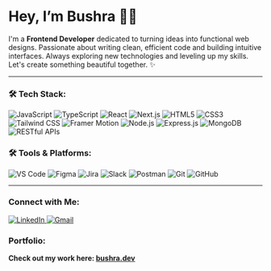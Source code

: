 # Hey, I’m Bushra 👩‍💻

I'm a **Frontend Developer** dedicated to turning ideas into functional web designs. Passionate about writing clean, efficient code and building intuitive interfaces. Always exploring new technologies and leveling up my skills. Let's create something beautiful together. ✨

---

### 🛠️ Tech Stack:
<div>
  <img src="https://img.shields.io/badge/JavaScript-F7DF1E?style=flat-square&logo=javascript&logoColor=black" alt="JavaScript" />
  <img src="https://img.shields.io/badge/TypeScript-3178C6?style=flat-square&logo=typescript&logoColor=white" alt="TypeScript" />
  <img src="https://img.shields.io/badge/React-61DAFB?style=flat-square&logo=react&logoColor=black" alt="React" />
  <img src="https://img.shields.io/badge/Next.js-000000?style=flat-square&logo=next.js&logoColor=white" alt="Next.js" />
  <img src="https://img.shields.io/badge/HTML5-E34F26?style=flat-square&logo=html5&logoColor=white" alt="HTML5" />
  <img src="https://img.shields.io/badge/CSS3-1572B6?style=flat-square&logo=css3&logoColor=white" alt="CSS3" />
  <img src="https://img.shields.io/badge/TailwindCSS-06B6D4?style=flat-square&logo=tailwindcss&logoColor=white" alt="Tailwind CSS" />
  <img src="https://img.shields.io/badge/Framer_Motion-0085D4?style=flat-square&logo=framer&logoColor=white" alt="Framer Motion" />
  <img src="https://img.shields.io/badge/Node.js-339933?style=flat-square&logo=node.js&logoColor=white" alt="Node.js" />
  <img src="https://img.shields.io/badge/Express.js-000000?style=flat-square&logo=express&logoColor=white" alt="Express.js" />
  <img src="https://img.shields.io/badge/MongoDB-47A248?style=flat-square&logo=mongodb&logoColor=white" alt="MongoDB" />
  <img src="https://img.shields.io/badge/RESTful_APIs-00A1D6?style=flat-square&logo=rest&logoColor=white" alt="RESTful APIs" />
</div>

### 🛠️ Tools & Platforms:
<div>
  <img src="https://img.shields.io/badge/VS_Code-0078D4?style=flat-square&logo=visualstudiocode&logoColor=white" alt="VS Code" />
  <img src="https://img.shields.io/badge/Figma-F24E1E?style=flat-square&logo=figma&logoColor=white" alt="Figma" />
  <img src="https://img.shields.io/badge/Jira-0052CC?style=flat-square&logo=jira&logoColor=white" alt="Jira" />
  <img src="https://img.shields.io/badge/Slack-4A154B?style=flat-square&logo=slack&logoColor=white" alt="Slack" />
  <img src="https://img.shields.io/badge/Postman-FF6C37?style=flat-square&logo=postman&logoColor=white" alt="Postman" />
  <img src="https://img.shields.io/badge/Git-F05032?style=flat-square&logo=git&logoColor=white" alt="Git" />
  <img src="https://img.shields.io/badge/GitHub-181717?style=flat-square&logo=github&logoColor=white" alt="GitHub" />
</div>

---

### Connect with Me:
<div>
  <a href="https://www.linkedin.com/in/bushra-naeem-5b9329246/" target="_blank">
    <img src="https://img.shields.io/badge/LinkedIn-0A66C2?style=for-the-badge&logo=linkedin&logoColor=white" alt="LinkedIn" />
  </a>
  <a href="mailto:bushranaeem941@gmail.com" target="_blank">
    <img src="https://img.shields.io/badge/Gmail-D14836?style=for-the-badge&logo=gmail&logoColor=white" alt="Gmail" />
  </a>
</div>

### Portfolio:
**Check out my work here: [bushra.dev](https://bushra-portfolio-website.netlify.app/)**

